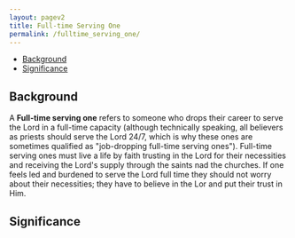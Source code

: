 ```yaml
---
layout: pagev2
title: Full-time Serving One
permalink: /fulltime_serving_one/
---
```

- [Background](#background)
- [Significance](#significance)

## Background

A **Full-time serving one** refers to someone who drops their career to serve the Lord in a full-time capacity (although technically speaking, all believers as priests should serve the Lord 24/7, which is why these ones are sometimes qualified as "job-dropping full-time serving ones"). Full-time serving ones must live a life by faith trusting in the Lord for their necessities and receiving the Lord's supply through the saints nad the churches. If one feels led and burdened to serve the Lord full time they should not worry about their necessities; they have to believe in the Lor and put their trust in Him.

## Significance
